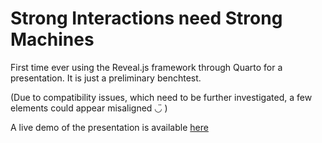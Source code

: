 # Strong Interactions need Strong Machines

First time ever using the Reveal.js framework through Quarto for a presentation.
It is just a preliminary benchtest.

(Due to compatibility issues, which need to be further investigated, a few elements could appear misaligned ◡̈ )



A live demo of the presentation is available [here](https://roberto-dionisio.github.io/PhD_seminar_quarto/quarto_PhD_seminar.html#/title-slide)

